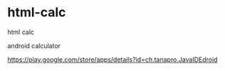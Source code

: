# html-calc
html calc

android calculator




https://play.google.com/store/apps/details?id=ch.tanapro.JavaIDEdroid
